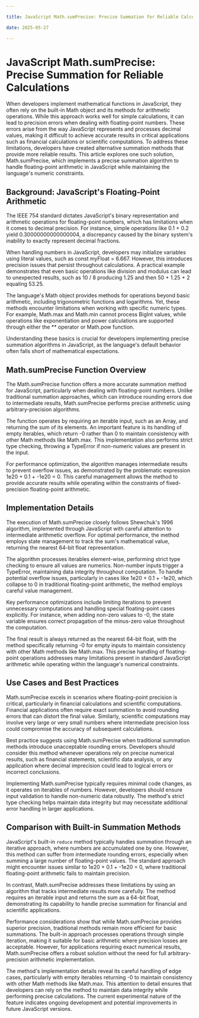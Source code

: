 ```yaml
---

title: JavaScript Math.sumPrecise: Precise Summation for Reliable Calculations

date: 2025-05-27

---
```



# JavaScript Math.sumPrecise: Precise Summation for Reliable Calculations

When developers implement mathematical functions in JavaScript, they often rely on the built-in Math object and its methods for arithmetic operations. While this approach works well for simple calculations, it can lead to precision errors when dealing with floating-point numbers. These errors arise from the way JavaScript represents and processes decimal values, making it difficult to achieve accurate results in critical applications such as financial calculations or scientific computations. To address these limitations, developers have created alternative summation methods that provide more reliable results. This article explores one such solution, Math.sumPrecise, which implements a precise summation algorithm to handle floating-point arithmetic in JavaScript while maintaining the language's numeric constraints.


## Background: JavaScript's Floating-Point Arithmetic

The IEEE 754 standard dictates JavaScript's binary representation and arithmetic operations for floating-point numbers, which has limitations when it comes to decimal precision. For instance, simple operations like 0.1 + 0.2 yield 0.30000000000000004, a discrepancy caused by the binary system's inability to exactly represent decimal fractions.

When handling numbers in JavaScript, developers may initialize variables using literal values, such as const myFloat = 6.667. However, this introduces precision issues that persist throughout calculations. A practical example demonstrates that even basic operations like division and modulus can lead to unexpected results, such as 10 / 8 producing 1.25 and then 50 + 1.25 + 2 equaling 53.25.

The language's Math object provides methods for operations beyond basic arithmetic, including trigonometric functions and logarithms. Yet, these methods encounter limitations when working with specific numeric types. For example, Math.max and Math.min cannot process BigInt values, while operations like exponentiation and power calculations are supported through either the ** operator or Math.pow function.

Understanding these basics is crucial for developers implementing precise summation algorithms in JavaScript, as the language's default behavior often falls short of mathematical expectations.


## Math.sumPrecise Function Overview

The Math.sumPrecise function offers a more accurate summation method for JavaScript, particularly when dealing with floating-point numbers. Unlike traditional summation approaches, which can introduce rounding errors due to intermediate results, Math.sumPrecise performs precise arithmetic using arbitrary-precision algorithms.

The function operates by requiring an iterable input, such as an Array, and returning the sum of its elements. An important feature is its handling of empty iterables, which return -0 rather than 0 to maintain consistency with other Math methods like Math.max. This implementation also performs strict type checking, throwing a TypeError if non-numeric values are present in the input.

For performance optimization, the algorithm manages intermediate results to prevent overflow issues, as demonstrated by the problematic expression 1e20 + 0.1 + -1e20 = 0. This careful management allows the method to provide accurate results while operating within the constraints of fixed-precision floating-point arithmetic.


## Implementation Details

The execution of Math.sumPrecise closely follows Shewchuk's 1996 algorithm, implemented through JavaScript with careful attention to intermediate arithmetic overflow. For optimal performance, the method employs state management to track the sum's mathematical value, returning the nearest 64-bit float representation.

The algorithm processes iterables element-wise, performing strict type checking to ensure all values are numerics. Non-number inputs trigger a TypeError, maintaining data integrity throughout computation. To handle potential overflow issues, particularly in cases like 1e20 + 0.1 + -1e20, which collapse to 0 in traditional floating-point arithmetic, the method employs careful value management.

Key performance optimizations include limiting iterations to prevent unnecessary computations and handling special floating-point cases explicitly. For instance, when adding non-zero values to -0, the state variable ensures correct propagation of the minus-zero value throughout the computation.

The final result is always returned as the nearest 64-bit float, with the method specifically returning -0 for empty inputs to maintain consistency with other Math methods like Math.max. This precise handling of floating-point operations addresses many limitations present in standard JavaScript arithmetic while operating within the language's numerical constraints.


## Use Cases and Best Practices

Math.sumPrecise excels in scenarios where floating-point precision is critical, particularly in financial calculations and scientific computations. Financial applications often require exact summation to avoid rounding errors that can distort the final value. Similarly, scientific computations may involve very large or very small numbers where intermediate precision loss could compromise the accuracy of subsequent calculations.

Best practice suggests using Math.sumPrecise when traditional summation methods introduce unacceptable rounding errors. Developers should consider this method whenever operations rely on precise numerical results, such as financial statements, scientific data analysis, or any application where decimal imprecision could lead to logical errors or incorrect conclusions.

Implementing Math.sumPrecise typically requires minimal code changes, as it operates on iterables of numbers. However, developers should ensure input validation to handle non-numeric data robustly. The method's strict type checking helps maintain data integrity but may necessitate additional error handling in larger applications.


## Comparison with Built-in Summation Methods

JavaScript's built-in `reduce` method typically handles summation through an iterative approach, where numbers are accumulated one by one. However, this method can suffer from intermediate rounding errors, especially when summing a large number of floating-point values. The standard approach might encounter issues similar to 1e20 + 0.1 + -1e20 = 0, where traditional floating-point arithmetic fails to maintain precision.

In contrast, Math.sumPrecise addresses these limitations by using an algorithm that tracks intermediate results more carefully. The method requires an iterable input and returns the sum as a 64-bit float, demonstrating its capability to handle precise summation for financial and scientific applications.

Performance considerations show that while Math.sumPrecise provides superior precision, traditional methods remain more efficient for basic summations. The built-in approach processes operations through simple iteration, making it suitable for basic arithmetic where precision losses are acceptable. However, for applications requiring exact numerical results, Math.sumPrecise offers a robust solution without the need for full arbitrary-precision arithmetic implementation.

The method's implementation details reveal its careful handling of edge cases, particularly with empty iterables returning -0 to maintain consistency with other Math methods like Math.max. This attention to detail ensures that developers can rely on the method to maintain data integrity while performing precise calculations. The current experimental nature of the feature indicates ongoing development and potential improvements in future JavaScript versions.

